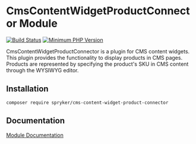 # CmsContentWidgetProductConnector Module
[![Build Status](https://travis-ci.org/spryker/cms-content-widget-product-connector.svg)](https://travis-ci.org/spryker/cms-content-widget-product-connector)
[![Minimum PHP Version](https://img.shields.io/badge/php-%3E%3D%207.2-8892BF.svg)](https://php.net/)

CmsContentWidgetProductConnector is a plugin for CMS content widgets. This plugin provides the functionality to display products in CMS pages. Products are represented by specifying the product's SKU in CMS content through the WYSIWYG editor.

## Installation

```
composer require spryker/cms-content-widget-product-connector
```

## Documentation

[Module Documentation](https://academy.spryker.com/developing_with_spryker/module_guide/content_management/cms/cms_widget.html)
